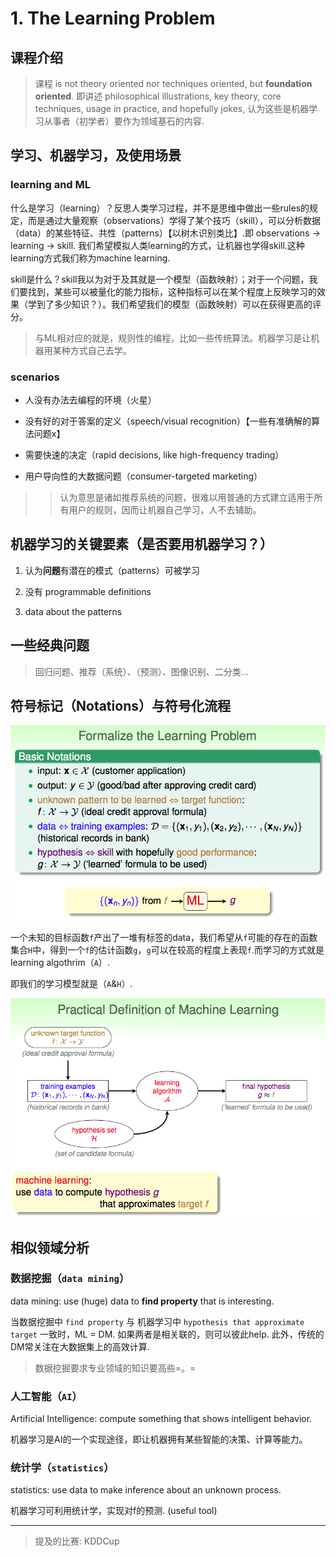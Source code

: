 # 1. The Learning Problem

## 课程介绍

> 课程 is not theory oriented nor techniques oriented, but **foundation oriented**. 即讲述 philosophical illustrations, key theory, core techniques, usage in practice, and hopefully jokes, 认为这些是机器学习从事者（初学者）要作为领域基石的内容.

## 学习、机器学习，及使用场景

### learning and ML

什么是学习（learning）？反思人类学习过程，并不是思维中做出一些rules的规定，而是通过大量观察（observations）学得了某个技巧（skill），可以分析数据（data）的某些特征、共性（patterns）【以树木识别类比】.即 observations -> learning -> skill. 我们希望模拟人类learning的方式，让机器也学得skill.这种learning方式我们称为machine learning.

skill是什么？skill我以为对于及其就是一个模型（函数映射）；对于一个问题，我们要找到，某些可以被量化的能力指标，这种指标可以在某个程度上反映学习的效果（学到了多少知识？）。我们希望我们的模型（函数映射）可以在获得更高的评分。

> 与ML相对应的就是，规则性的编程，比如一些传统算法。机器学习是让机器用某种方式自己去学。

### scenarios

* 人没有办法去编程的环境（火星）

* 没有好的对于答案的定义（speech/visual recognition）【一些有准确解的算法问题x】

* 需要快速的决定（rapid decisions, like high-frequency trading）

* 用户导向性的大数据问题（consumer-targeted marketing）

> > 认为意思是诸如推荐系统的问题，很难以用普通的方式建立适用于所有用户的规则，因而让机器自己学习，人不去辅助。

## 机器学习的关键要素（是否要用机器学习？）

1. 认为**问题**有潜在的模式（patterns）可被学习

2. 没有 programmable definitions

3. data about the patterns

## 一些经典问题

> 回归问题、推荐（系统）、（预测）、图像识别、二分类...

## 符号标记（Notations）与符号化流程

![notations](./images/notations.png)

一个未知的目标函数`f`产出了一堆有标签的data，我们希望从`f`可能的存在的函数集合`H`中，得到一个`f`的估计函数`g`，`g`可以在较高的程度上表现`f`.而学习的方式就是learning algothrim（`A`）.

即我们的学习模型就是（`A`&`H`）.

![符号化流程](./images/ml_flow.png)

## 相似领域分析

### 数据挖掘（`data mining`）

data mining: use (huge) data to **find property** that is interesting.

当数据挖掘中 `find property` 与 机器学习中 `hypothesis that approximate target` 一致时，ML = DM. 如果两者是相关联的，则可以彼此help. 此外，传统的DM常关注在大数据集上的高效计算.

> 数据挖掘要求专业领域的知识要高些=。=

### 人工智能（`AI`）

Artificial Intelligence: compute something that shows intelligent behavior.

机器学习是AI的一个实现途径，即让机器拥有某些智能的决策、计算等能力。

### 统计学（`statistics`）

statistics: use data to make inference about an unknown process.

机器学习可利用统计学，实现对f的预测. (useful tool)

***

> 提及的比赛: KDDCup



